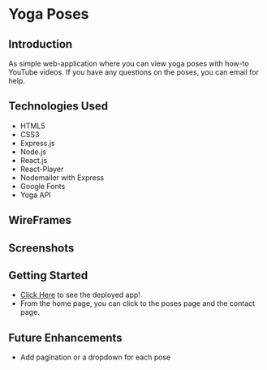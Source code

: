 # Yoga Poses

## Introduction

As simple web-application where you can view yoga poses with how-to YouTube videos. If you have any questions on the poses, you can email for help.

## Technologies Used

- HTML5
- CSS3
- Express.js
- Node.js
- React.js
- React-Player
- Nodemailer with Express
- Google Fonts
- Yoga API

## WireFrames

<!-- ![wireframe] -->

## Screenshots

<!-- ![screenshot] -->

## Getting Started

- [Click Here](https://animal-crossing-villagers.netlify.app/) to see the deployed app!
- From the home page, you can click to the poses page and the contact page.

## Future Enhancements

- Add pagination or a dropdown for each pose
